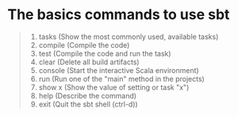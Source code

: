 # The basics commands to use sbt

>1. tasks (Show the most commonly used, available tasks)
>2. compile (Compile the code) 
>3. test (Compile the code and run the task)
>4. clear (Delete all build artifacts)
>5. console (Start the interactive Scala environment)
>6. run (Run one of the "main" method in the projects)
>7. show x (Show the value of setting or task "x")
>8. help (Describe the command)
>9. exit (Quit the sbt shell (ctrl-d))